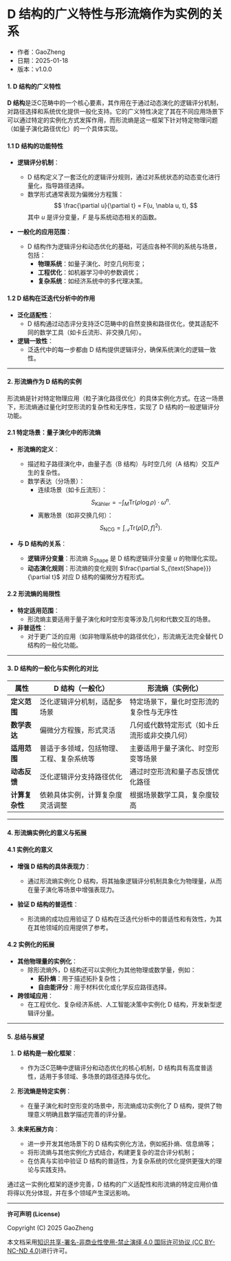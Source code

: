 # **D 结构的广义特性与形流熵作为实例的关系**

- 作者：GaoZheng
- 日期：2025-01-18
- 版本：v1.0.0

#### **1. D 结构的广义特性**

**D 结构**是泛C范畴中的一个核心要素，其作用在于通过动态演化的逻辑评分机制，对路径选择和系统优化提供一般化支持。它的广义特性决定了其在不同应用场景下可以通过特定的实例化方式发挥作用，而形流熵是这一框架下针对特定物理问题（如量子演化路径优化）的一个具体实现。

#### **1.1 D 结构的功能特性**
- **逻辑评分机制**：
  - D 结构定义了一套泛化的逻辑评分规则，通过对系统状态的动态变化进行量化，指导路径选择。
  - 数学形式通常表现为偏微分方程簇：
    $$
    \frac{\partial u}{\partial t} = F(u, \nabla u, t),
    $$
    其中 $u$ 是评分变量，$F$ 是与系统动态相关的函数。

- **一般化的应用范围**：
  - D 结构作为逻辑评分和动态优化的基础，可适应各种不同的系统与场景，包括：
    - **物理系统**：如量子演化、时空几何形变；
    - **工程优化**：如机器学习中的参数调优；
    - **复杂系统**：如经济系统中的多代理决策。

#### **1.2 D 结构在泛迭代分析中的作用**
- **泛化适配性**：
  - D 结构通过动态评分支持泛C范畴中的自然变换和路径优化，使其适配不同的数学工具（如卡丘流形、非交换几何）。
- **逻辑一致性**：
  - 泛迭代中的每一步都由 D 结构提供逻辑评分，确保系统演化的逻辑一致性。

---

#### **2. 形流熵作为 D 结构的实例**

形流熵是针对特定物理应用（粒子演化路径优化）的具体实例化方式。在这一场景下，形流熵通过量化时空形流的复杂性和无序性，实现了 D 结构的一般逻辑评分功能。

#### **2.1 特定场景：量子演化中的形流熵**
- **形流熵的定义**：
  - 描述粒子路径演化中，由量子态（B 结构）与时空几何（A 结构）交互产生的复杂性。
  - 数学表达（分场景）：
    - 连续场景（如卡丘流形）：
      $$
      S_{\text{Kähler}} = -\int_M \mathrm{Tr}(\rho \log \rho) \cdot \omega^n.
      $$
    - 离散场景（如非交换几何）：
      $$
      S_{\text{NCG}} = \int_{\mathcal{A}} \mathrm{Tr}(\rho [D, f]^2).
      $$

- **与 D 结构的关系**：
  - **逻辑评分变量**：形流熵 $S_{\text{Shape}}$ 是 D 结构逻辑评分变量 $u$ 的物理化实现。
  - **动态演化规则**：形流熵的变化规则 $\frac{\partial S_{\text{Shape}}}{\partial t}$ 对应 D 结构的偏微分方程形式。

#### **2.2 形流熵的局限性**
- **特定适用范围**：
  - 形流熵主要适用于量子演化和时空形变等涉及几何和代数交互的场景。
- **非普适性**：
  - 对于更广泛的应用（如非物理系统中的路径优化），形流熵无法完全替代 D 结构的一般化功能。

---

#### **3. D 结构的一般化与实例化的对比**

| **属性**            | **D 结构（一般化）**                             | **形流熵（实例化）**                     |
|---------------------|-----------------------------------------------|---------------------------------------|
| **定义范围**         | 泛化逻辑评分机制，适配多场景                 | 特定场景下，量化时空形流的复杂性与无序性 |
| **数学表达**         | 偏微分方程簇，形式灵活                       | 几何或代数特定形式（如卡丘流形或非交换几何） |
| **适用范围**         | 普适于多领域，包括物理、工程、复杂系统等       | 主要适用于量子演化、时空形变等场景     |
| **动态反馈**         | 泛化逻辑评分支持路径优化                     | 通过时空形流和量子态反馈优化路径       |
| **计算复杂性**       | 依赖具体实例，计算复杂度灵活调整             | 根据场景数学工具，复杂度较高           |

---

#### **4. 形流熵实例化的意义与拓展**

#### **4.1 实例化的意义**
- **增强 D 结构的具体表现力**：
  - 通过形流熵实例化 D 结构，将其抽象逻辑评分机制具象化为物理量，从而在量子演化等场景中增强表现力。

- **验证 D 结构的普适性**：
  - 形流熵的成功应用验证了 D 结构在泛迭代分析中的普适性和有效性，为其在其他领域的应用提供了参考。

#### **4.2 实例化的拓展**
- **其他物理量的实例化**：
  - 除形流熵外，D 结构还可以实例化为其他物理或数学量，例如：
    - **拓扑熵**：用于描述拓扑复杂性；
    - **自由能评分**：用于材料优化或化学反应路径选择。
- **跨领域应用**：
  - 在工程优化、复杂经济系统、人工智能决策中实例化 D 结构，开发新型逻辑评分量。

---

#### **5. 总结与展望**

1. **D 结构是一般化框架**：
   - 作为泛C范畴中逻辑评分和动态优化的核心机制，D 结构具有高度普适性，适用于多领域、多场景的路径选择与优化。

2. **形流熵是特定实例**：
   - 在量子演化和时空形变的场景中，形流熵成功实例化了 D 结构，提供了物理意义明确且数学描述完善的评分量。

3. **未来拓展方向**：
   - 进一步开发其他场景下的 D 结构实例化方法，例如拓扑熵、信息熵等；
   - 将形流熵与其他实例化方式结合，构建更复杂的混合评分机制；
   - 在仿真与实验中验证 D 结构的普适性，为复杂系统的优化提供更强大的理论与实践支持。

通过这一实例化框架的逐步完善，D 结构的广义适配性和形流熵的特定应用价值将得以充分体现，并在多个领域产生深远影响。

---

**许可声明 (License)**

Copyright (C) 2025 GaoZheng 

本文档采用[知识共享-署名-非商业性使用-禁止演绎 4.0 国际许可协议 (CC BY-NC-ND 4.0)](https://creativecommons.org/licenses/by-nc-nd/4.0/deed.zh-Hans)进行许可。
